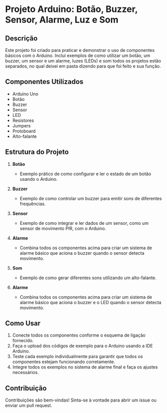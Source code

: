 # Projeto Arduino: Botão, Buzzer, Sensor, Alarme, Luz e Som

## Descrição
Este projeto foi criado para praticar e demonstrar o uso de componentes básicos com o Arduino. Inclui exemplos de como utilizar um botão, um buzzer, um sensor e um alarme, luzes (LEDs) e som todos os projetos estão separados, no qual deixei em pasta dizendo para que foi feito e sua função.

## Componentes Utilizados
- Arduino Uno
- Botão
- Buzzer
- Sensor
- LED
- Resistores
- Jumpers
- Protoboard
- Alto-falante

## Estrutura do Projeto
1. **Botão**
   - Exemplo prático de como configurar e ler o estado de um botão usando o Arduino.
   
2. **Buzzer**
   - Exemplo de como controlar um buzzer para emitir sons de diferentes frequências.
   
3. **Sensor**
   - Exemplo de como integrar e ler dados de um sensor, como um sensor de movimento PIR, com o Arduino.
   
4. **Alarme**
   - Combina todos os componentes acima para criar um sistema de alarme básico que aciona o buzzer quando o sensor detecta movimento.
  
5. **Som**
   - Exemplo de como gerar diferentes sons utilizando um alto-falante.

6.  **Alarme**
    - Combina todos os componentes acima para criar um sistema de alarme básico que aciona o buzzer e o LED quando o sensor detecta movimento.
     
## Como Usar
1. Conecte todos os componentes conforme o esquema de ligação fornecido.
2. Faça o upload dos códigos de exemplo para o Arduino usando a IDE Arduino.
3. Teste cada exemplo individualmente para garantir que todos os componentes estejam funcionando corretamente.
4. Integre todos os exemplos no sistema de alarme final e faça os ajustes necessários.

## Contribuição
Contribuições são bem-vindas! Sinta-se à vontade para abrir um issue ou enviar um pull request.
